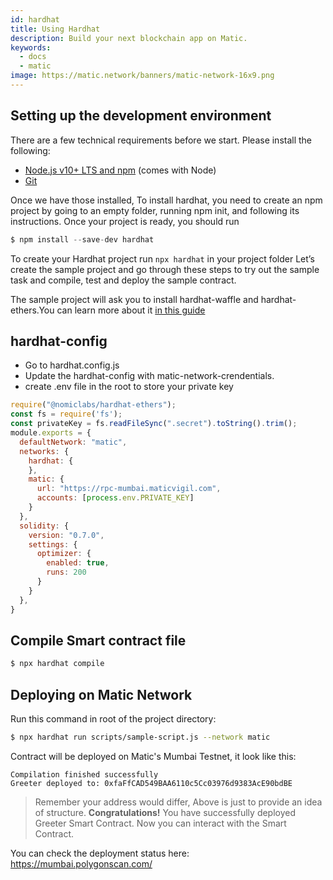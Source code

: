 ```yaml
---
id: hardhat
title: Using Hardhat
description: Build your next blockchain app on Matic.
keywords:
  - docs
  - matic
image: https://matic.network/banners/matic-network-16x9.png 
---
```


## **Setting up the development environment**

There are a few technical requirements before we start. Please install the following:

- [Node.js v10+ LTS and npm](https://nodejs.org/en/) (comes with Node)
- [Git](https://git-scm.com/)

Once we have those installed, To install hardhat, you need to create an npm project by going to an empty folder, running npm init, and following its instructions. Once your project is ready, you should run

```js
$ npm install --save-dev hardhat
```
To create your Hardhat project run `npx hardhat` in your project folder
Let’s create the sample project and go through these steps to try out the sample task and compile, test and deploy the sample contract.


The sample project will ask you to install hardhat-waffle and hardhat-ethers.You can learn more about it [in this guide](https://hardhat.org/getting-started/#quick-start)

## **hardhat-config**

- Go to hardhat.config.js
- Update the hardhat-config with matic-network-crendentials.
- create .env file in the root to store your private key

```js
require("@nomiclabs/hardhat-ethers");
const fs = require('fs');
const privateKey = fs.readFileSync(".secret").toString().trim();
module.exports = {
  defaultNetwork: "matic",
  networks: {
    hardhat: {
    },
    matic: {
      url: "https://rpc-mumbai.maticvigil.com",
      accounts: [process.env.PRIVATE_KEY]
    }
  },
  solidity: {
    version: "0.7.0",
    settings: {
      optimizer: {
        enabled: true,
        runs: 200
      }
    }
  },
}
```

## **Compile Smart contract file**

```bash
$ npx hardhat compile
```

## **Deploying on Matic Network**

Run this command in root of the project directory:
```bash
$ npx hardhat run scripts/sample-script.js --network matic
```

Contract will be deployed on Matic's Mumbai Testnet, it look like this:

```shell
Compilation finished successfully
Greeter deployed to: 0xfaFfCAD549BAA6110c5Cc03976d9383AcE90bdBE
```

> Remember your address would differ, Above is just to provide an idea of structure.
**Congratulations!** You have successfully deployed Greeter Smart Contract. Now you can interact with the Smart Contract.

You can check the deployment status here: https://mumbai.polygonscan.com/





